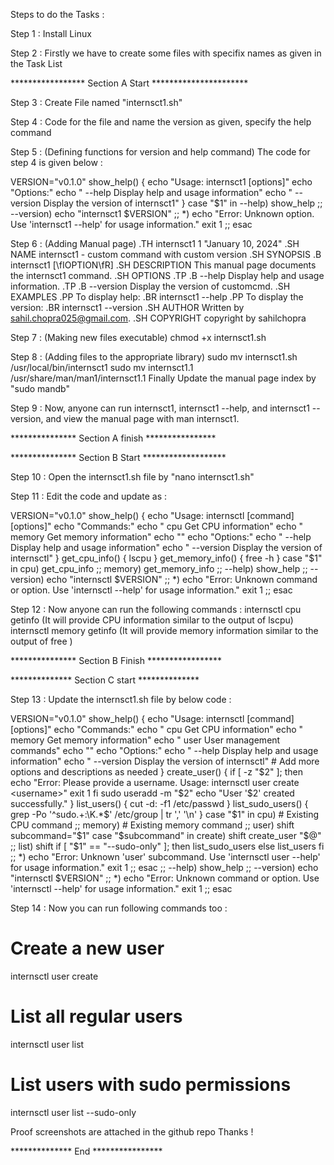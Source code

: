 Steps to do the Tasks : 

Step 1 :
Install Linux

Step 2 :
Firstly we have to create some files with specifix names as given in the Task List

***************** Section A Start **********************

Step 3 :
Create File named "internsct1.sh"

Step 4 :
Code for the file and name the version as given, specify the help command 

Step 5 : (Defining functions for version and help command)
The code for step 4 is given below :

VERSION="v0.1.0"
show_help() {
    echo "Usage: internsct1 [options]"
    echo "Options:"
    echo "  --help     Display help and usage information"
    echo "  --version  Display the version of internsct1"
}
case "$1" in
    --help)
        show_help
        ;;
    --version)
        echo "internsct1 $VERSION"
        ;;
    *)
        echo "Error: Unknown option. Use 'internsct1 --help' for usage information."
        exit 1
        ;;
esac

Step 6 : (Adding Manual page)
.TH internsct1 1 "January 10, 2024"
.SH NAME
internsct1 \- custom command with custom version
.SH SYNOPSIS
.B internsct1
[\fIOPTION\fR]
.SH DESCRIPTION
This manual page documents the internsct1 command.
.SH OPTIONS
.TP
.B \-\-help
Display help and usage information.
.TP
.B \-\-version
Display the version of customcmd.
.SH EXAMPLES
.PP
To display help:
.BR internsct1 --help
.PP
To display the version:
.BR internsct1 --version
.SH AUTHOR
Written by sahil.chopra025@gmail.com.
.SH COPYRIGHT
copyright by sahilchopra

Step 7 : (Making new files executable)
chmod +x internsct1.sh

Step 8 : (Adding files to the appropriate library)
sudo mv internsct1.sh /usr/local/bin/internsct1
sudo mv internsct1.1 /usr/share/man/man1/internsct1.1
Finally Update the manual page index by "sudo mandb"

Step 9 :
Now, anyone can run internsct1, internsct1 --help, and internsct1 --version, and view the manual page with man internsct1.

*************** Section A finish ****************

*************** Section B Start *******************

Step 10 :
Open the internsct1.sh file by "nano internsct1.sh"

Step 11 :
Edit the code and update as : 

VERSION="v0.1.0"
show_help() {
    echo "Usage: internsctl [command] [options]"
    echo "Commands:"
    echo "  cpu         Get CPU information"
    echo "  memory      Get memory information"
    echo ""
    echo "Options:"
    echo "  --help      Display help and usage information"
    echo "  --version   Display the version of internsctl"
}
get_cpu_info() {
    lscpu
}
get_memory_info() {
    free -h
}
case "$1" in
    cpu)
        get_cpu_info
        ;;
    memory)
        get_memory_info
        ;;
    --help)
        show_help
        ;;
    --version)
        echo "internsctl $VERSION"
        ;;
    *)
        echo "Error: Unknown command or option. Use 'internsctl --help' for usage information."
        exit 1
        ;;
esac

Step 12 : 
Now anyone can run the following commands : 
internsctl cpu getinfo  (It will provide CPU information similar to the output of lscpu)
internsctl memory getinfo   (It will provide memory information similar to the output of free )


*************** Section B Finish *****************


************** Section C start **************

Step 13 : 
Update the internsct1.sh file by below code :

VERSION="v0.1.0"
show_help() {
    echo "Usage: internsctl [command] [options]"
    echo "Commands:"
    echo "  cpu         Get CPU information"
    echo "  memory      Get memory information"
    echo "  user        User management commands"
    echo ""
    echo "Options:"
    echo "  --help      Display help and usage information"
    echo "  --version   Display the version of internsctl"
    # Add more options and descriptions as needed
}
create_user() {
    if [ -z "$2" ]; then
        echo "Error: Please provide a username. Usage: internsctl user create <username>"
        exit 1
    fi
    sudo useradd -m "$2"
    echo "User '$2' created successfully."
}
list_users() {
    cut -d: -f1 /etc/passwd
}
list_sudo_users() {
    grep -Po '^sudo.+:\K.*$' /etc/group | tr ',' '\n'
}
case "$1" in
    cpu)
        # Existing CPU command
        ;;
    memory)
        # Existing memory command
        ;;
    user)
        shift
        subcommand="$1"
        case "$subcommand" in
            create)
                shift
                create_user "$@"
                ;;
            list)
                shift
                if [ "$1" == "--sudo-only" ]; then
                    list_sudo_users
                else
                    list_users
                fi
                ;;
            *)
                echo "Error: Unknown 'user' subcommand. Use 'internsctl user --help' for usage information."
                exit 1
                ;;
        esac
        ;;
    --help)
        show_help
        ;;
    --version)
        echo "internsctl $VERSION"
        ;;
    *)
        echo "Error: Unknown command or option. Use 'internsctl --help' for usage information."
        exit 1
        ;;
esac



Step 14 : 
Now you can run following commands too : 
# Create a new user
internsctl user create <username>

# List all regular users
internsctl user list

# List users with sudo permissions
internsctl user list --sudo-only



Proof screenshots are attached in the github repo Thanks !



************** End ****************
